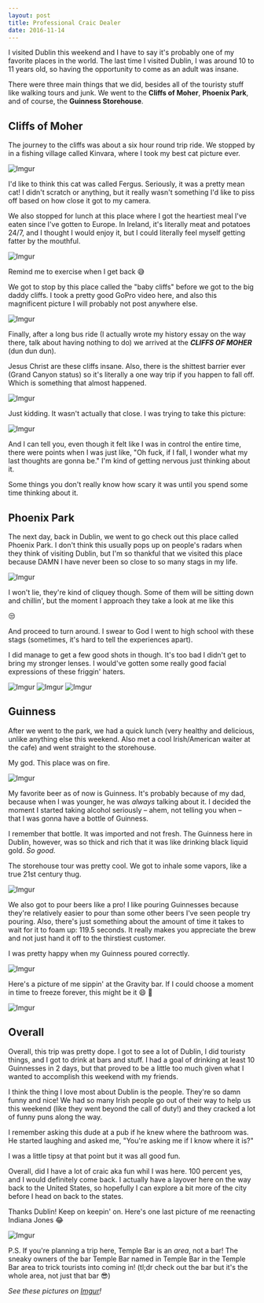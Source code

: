 ```yaml
---
layout: post
title: Professional Craic Dealer
date: 2016-11-14
---
```

I visited Dublin this weekend and I have to say it's probably one of my favorite places in the world. The last time I visited Dublin, I was around 10 to 11 years old, so having the opportunity to come as an adult was insane.

There were three main things that we did, besides all of the touristy stuff like walking tours and junk. We went to the **Cliffs of Moher**, **Phoenix Park**, and of course, the **Guinness Storehouse**.

## Cliffs of Moher

The journey to the cliffs was about a six hour round trip ride. We stopped by in a fishing village called Kinvara, where I took my best cat picture ever.

![Imgur](http://i.imgur.com/HpWn8WU.jpg)

I'd like to think this cat was called Fergus. Seriously, it was a pretty mean cat! I didn't scratch or anything, but it really wasn't something I'd like to piss off based on how close it got to my camera. 

We also stopped for lunch at this place where I got the heartiest meal I've eaten since I've gotten to Europe. In Ireland, it's literally meat and potatoes 24/7, and I thought I would enjoy it, but I could literally feel myself getting fatter by the mouthful.

![Imgur](http://i.imgur.com/OtLybDZ.jpg)

Remind me to exercise when I get back 😅

We got to stop by this place called the "baby cliffs" before we got to the big daddy cliffs. I took a pretty good GoPro video here, and also this magnificent picture I will probably not post anywhere else.

![Imgur](http://i.imgur.com/95Mrp1l.jpg)

Finally, after a long bus ride (I actually wrote my history essay on the way there, talk about having nothing to do) we arrived at the ***CLIFFS OF MOHER*** (dun dun dun).

Jesus Christ are these cliffs insane. Also, there is the shittest barrier ever (Grand Canyon status) so it's literally a one way trip if you happen to fall off. Which is something that almost happened.

![Imgur](http://i.imgur.com/fD3RUtf.png)

Just kidding. It wasn't actually that close. I was trying to take this picture:

![Imgur](http://i.imgur.com/Y3FYlpC.jpg)

And I can tell you, even though it felt like I was in control the entire time, there were points when I was just like, "Oh fuck, if I fall, I wonder what my last thoughts are gonna be." I'm kind of getting nervous just thinking about it.

Some things you don't really know how scary it was until you spend some time thinking about it.

## Phoenix Park

The next day, back in Dublin, we went to go check out this place called Phoenix Park. I don't think this usually pops up on people's radars when they think of visiting Dublin, but I'm so thankful that we visited this place because DAMN I have never been so close to so many stags in my life.

![Imgur](http://i.imgur.com/tH7PW1f.jpg)

I won't lie, they're kind of cliquey though. Some of them will be sitting down and chillin', but the moment I approach they take a look at me like this

😒

And proceed to turn around. I swear to God I went to high school with these stags (sometimes, it's hard to tell the experiences apart).

I did manage to get a few good shots in though. It's too bad I didn't get to bring my stronger lenses. I would've gotten some really good facial expressions of these friggin' haters.

![Imgur](http://i.imgur.com/cEvI04d.jpg)
![Imgur](http://i.imgur.com/BVqmjtN.jpg)
![Imgur](http://i.imgur.com/BapLbHp.jpg)

## Guinness

After we went to the park, we had a quick lunch (very healthy and delicious, unlike anything else this weekend. Also met a cool Irish/American waiter at the cafe) and went straight to the storehouse.

My god. This place was on fire.

![Imgur](http://i.imgur.com/vvO1CQs.jpg)

My favorite beer as of now is Guinness. It's probably because of my dad, because when I was younger, he was *always* talking about it. I decided the moment I started taking alcohol seriously – ahem, not telling you when – that I was gonna have a bottle of Guinness.

I remember that bottle. It was imported and not fresh. The Guinness here in Dublin, however, was so thick and rich that it was like drinking black liquid gold. *So good.*

The storehouse tour was pretty cool. We got to inhale some vapors, like a true 21st century thug. 

![Imgur](http://i.imgur.com/7J1Ci4V.jpg)

We also got to pour beers like a pro! I like pouring Guinnesses because they're relatively easier to pour than some other beers I've seen people try pouring. Also, there's just something about the amount of time it takes to wait for it to foam up: 119.5 seconds. It really makes you appreciate the brew and not just hand it off to the thirstiest customer.

I was pretty happy when my Guinness poured correctly.

![Imgur](http://i.imgur.com/0y3izEu.jpg)

Here's a picture of me sippin' at the Gravity bar. If I could choose a moment in time to freeze forever, this might be it 😄 🍺

![Imgur](http://i.imgur.com/We7eAHc.jpg)

## Overall

Overall, this trip was pretty dope. I got to see a lot of Dublin, I did touristy things, and I got to drink at bars and stuff. I had a goal of drinking at least 10 Guinnesses in 2 days, but that proved to be a little too much given what I wanted to accomplish this weekend with my friends.

I think the thing I love most about Dublin is the people. They're so damn funny and nice! We had so many Irish people go out of their way to help us this weekend (like they went beyond the call of duty!) and they cracked a lot of funny puns along the way.

I remember asking this dude at a pub if he knew where the bathroom was. He started laughing and asked me, "You're asking me if I know where it is?"

I was a little tipsy at that point but it was all good fun.

Overall, did I have a lot of craic aka fun whil I was here. 100 percent yes, and I would definitely come back. I actually have a layover here on the way back to the United States, so hopefully I can explore a bit more of the city before I head on back to the states.

Thanks Dublin! Keep on keepin' on. Here's one last picture of me reenacting Indiana Jones 😂

![Imgur](http://i.imgur.com/qzElWkX.jpg)

P.S. If you're planning a trip here, Temple Bar is an *area*, not a bar! The sneaky owners of the bar Temple Bar named in Temple Bar in the Temple Bar area to trick tourists into coming in! (tl;dr check out the bar but it's the whole area, not just that bar 😎)

*See these pictures on [Imgur](http://imgur.com/a/XfRRm)!*
